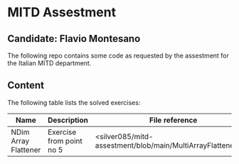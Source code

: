 # MITD Assestment
## Candidate: Flavio Montesano

The following repo contains some code as requested by the assestment for the Italian MITD department.

## Content
The following table lists the solved exercises:

| Name | Description | File reference | Language
| ------ | ------ | ------ | ------ |
| NDim Array Flattener | Exercise from point no 5 |<silver085/mitd-assestment/blob/main/MultiArrayFlattener.py> | Python 3.8>


````